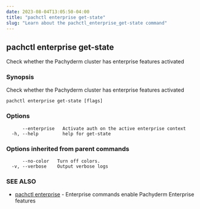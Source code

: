 ```yaml
---
date: 2023-08-04T13:05:50-04:00
title: "pachctl enterprise get-state"
slug: "Learn about the pachctl_enterprise_get-state command"
---
```


## pachctl enterprise get-state

Check whether the Pachyderm cluster has enterprise features activated

### Synopsis

Check whether the Pachyderm cluster has enterprise features activated

```
pachctl enterprise get-state [flags]
```

### Options

```
      --enterprise   Activate auth on the active enterprise context
  -h, --help         help for get-state
```

### Options inherited from parent commands

```
      --no-color   Turn off colors.
  -v, --verbose    Output verbose logs
```

### SEE ALSO

* [pachctl enterprise](/commands/pachctl_enterprise/)	 - Enterprise commands enable Pachyderm Enterprise features

